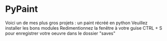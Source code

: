 # PyPaint

Voici un de mes plus gros projets : un paint récréé en python
Veuillez installer les bons modules
Redimentionnez la fenêtre à votre guise
CTRL + S pour enregistrer votre oeuvre dans le dossier "saves"
